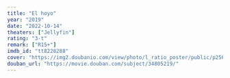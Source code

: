 ```yaml
---
title: "El hoyo"
year: "2019"
date: "2022-10-14"
theaters: ["Jellyfin"]
rating: "3-t"
remark: ["R15+"]
imdb_id: "tt8228288"
cover: "https://img2.doubanio.com/view/photo/l_ratio_poster/public/p2566870171.jpg"
douban_url: "https://movie.douban.com/subject/34805219/"
---
```

